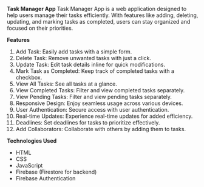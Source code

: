 **Task Manager App**
Task Manager App is a web application designed to help users manage their tasks efficiently. With features like adding, deleting, updating, and marking tasks as completed, users can stay organized and focused on their priorities.

**Features**
1. Add Task: Easily add tasks with a simple form.
2. Delete Task: Remove unwanted tasks with just a click.
3. Update Task: Edit task details inline for quick modifications.
4. Mark Task as Completed: Keep track of completed tasks with a checkbox.
5. View All Tasks: See all tasks at a glance.
6. View Completed Tasks: Filter and view completed tasks separately.
7. View Pending Tasks: Filter and view pending tasks separately.
8. Responsive Design: Enjoy seamless usage across various devices.
9. User Authentication: Secure access with user authentication.
10. Real-time Updates: Experience real-time updates for added efficiency.
11. Deadlines: Set deadlines for tasks to prioritize effectively.
12. Add Collaborators: Collaborate with others by adding them to tasks.

**Technologies Used**
- HTML
- CSS
- JavaScript
- Firebase (Firestore for backend)
- Firebase Authentication
